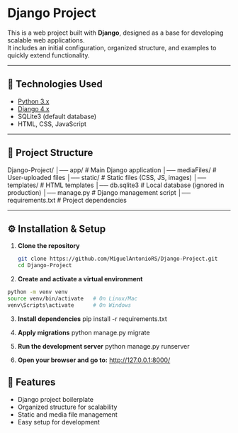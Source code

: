 # Django Project

This is a web project built with **Django**, designed as a base for developing scalable web applications.  
It includes an initial configuration, organized structure, and examples to quickly extend functionality.

---

## 🚀 Technologies Used
- [Python 3.x](https://www.python.org/)
- [Django 4.x](https://www.djangoproject.com/)
- SQLite3 (default database)
- HTML, CSS, JavaScript

---

## 📂 Project Structure
 
Django-Project/
│── app/ # Main Django application
│── mediaFiles/ # User-uploaded files
│── static/ # Static files (CSS, JS, images)
│── templates/ # HTML templates
│── db.sqlite3 # Local database (ignored in production)
│── manage.py # Django management script
│── requirements.txt # Project dependencies


---

## ⚙️ Installation & Setup

1. **Clone the repository**
   ```bash
   git clone https://github.com/MiguelAntonioRS/Django-Project.git
   cd Django-Project

2. **Create and activate a virtual environment**
  ```bash
  python -m venv venv
  source venv/bin/activate   # On Linux/Mac
  venv\Scripts\activate      # On Windows
 ```
 3. **Install dependencies**
    pip install -r requirements.txt

4. **Apply migrations**
   python manage.py migrate

5. **Run the development server**
   python manage.py runserver

6. **Open your browser and go to:**
   http://127.0.0.1:8000/

## 📌 Features

- Django project boilerplate  
- Organized structure for scalability  
- Static and media file management  
- Easy setup for development  
